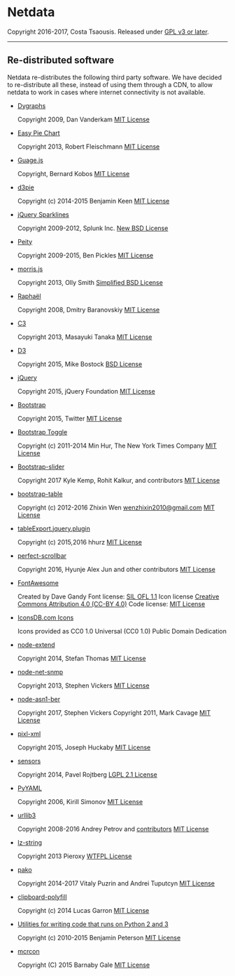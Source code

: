 # Netdata

Copyright 2016-2017, Costa Tsaousis.
Released under [GPL v3 or later](http://www.gnu.org/licenses/gpl-3.0.en.html).

---

## Re-distributed software

Netdata re-distributes the following third party software.
We have decided to re-distribute all these, instead of using them
through a CDN, to allow netdata to work in cases where internet
connectivity is not available.


- [Dygraphs](http://dygraphs.com/)

    Copyright 2009, Dan Vanderkam
    [MIT License](http://dygraphs.com/legal.html)


- [Easy Pie Chart](https://rendro.github.io/easy-pie-chart/)

    Copyright 2013, Robert Fleischmann
    [MIT License](https://github.com/rendro/easy-pie-chart/blob/master/LICENSE)


- [Guage.js](http://bernii.github.io/gauge.js/)

    Copyright, Bernard Kobos
    [MIT License](http://bernii.github.io/gauge.js/)


- [d3pie](https://github.com/benkeen/d3pie)

    Copyright (c) 2014-2015 Benjamin Keen
    [MIT License](https://github.com/benkeen/d3pie/blob/master/LICENSE)


- [jQuery Sparklines](http://omnipotent.net/jquery.sparkline/)

    Copyright 2009-2012, Splunk Inc.
    [New BSD License](http://opensource.org/licenses/BSD-3-Clause)


- [Peity](http://benpickles.github.io/peity/)

    Copyright 2009-2015, Ben Pickles
    [MIT License](https://github.com/benpickles/peity/blob/master/LICENCE)


- [morris.js](http://morrisjs.github.io/morris.js/)

    Copyright 2013, Olly Smith
    [Simplified BSD License](http://morrisjs.github.io/morris.js/)


- [Raphaël](http://dmitrybaranovskiy.github.io/raphael/)

    Copyright 2008, Dmitry Baranovskiy
    [MIT License](http://dmitrybaranovskiy.github.io/raphael/license.html)


- [C3](http://c3js.org/)

    Copyright 2013, Masayuki Tanaka
    [MIT License](https://github.com/masayuki0812/c3/blob/master/LICENSE)


- [D3](http://d3js.org/)

    Copyright 2015, Mike Bostock
    [BSD License](http://opensource.org/licenses/BSD-3-Clause)


- [jQuery](https://jquery.org/)

    Copyright 2015, jQuery Foundation
    [MIT License](https://jquery.org/license/)


- [Bootstrap](http://getbootstrap.com/getting-started/)

    Copyright 2015, Twitter
    [MIT License](http://getbootstrap.com/getting-started/#license-faqs)


- [Bootstrap Toggle](http://www.bootstraptoggle.com/)

    Copyright (c) 2011-2014 Min Hur, The New York Times Company
    [MIT License](https://github.com/minhur/bootstrap-toggle/blob/master/LICENSE)


- [Bootstrap-slider](http://seiyria.com/bootstrap-slider/)

    Copyright 2017 Kyle Kemp, Rohit Kalkur, and contributors
    [MIT License](https://github.com/seiyria/bootstrap-slider/blob/master/LICENSE.md)


- [bootstrap-table](http://bootstrap-table.wenzhixin.net.cn/)

    Copyright (c) 2012-2016 Zhixin Wen <wenzhixin2010@gmail.com>
    [MIT License](https://github.com/wenzhixin/bootstrap-table/blob/master/LICENSE)


- [tableExport.jquery.plugin](https://github.com/hhurz/tableExport.jquery.plugin)

    Copyright (c) 2015,2016 hhurz
    [MIT License](http://rawgit.com/hhurz/tableExport.jquery.plugin/master/tableExport.js)


- [perfect-scrollbar](https://jamesflorentino.github.io/nanoScrollerJS/)

    Copyright 2016, Hyunje Alex Jun and other contributors
    [MIT License](https://github.com/noraesae/perfect-scrollbar/blob/master/LICENSE)


- [FontAwesome](https://fortawesome.github.io/Font-Awesome/)

    Created by Dave Gandy
    Font license: [SIL OFL 1.1](http://scripts.sil.org/OFL)
    Icon license [Creative Commons Attribution 4.0 (CC-BY 4.0)](https://creativecommons.org/licenses/by/4.0/)
    Code license: [MIT License](http://opensource.org/licenses/mit-license.html)


- [IconsDB.com Icons](http://www.iconsdb.com/soylent-red-icons/seo-performance-icon.html)

    Icons provided as CC0 1.0 Universal (CC0 1.0) Public Domain Dedication


- [node-extend](https://github.com/justmoon/node-extend)

    Copyright 2014, Stefan Thomas
    [MIT License](https://github.com/justmoon/node-extend/blob/master/LICENSE)


- [node-net-snmp](https://github.com/stephenwvickers/node-net-snmp)

    Copyright 2013, Stephen Vickers
    [MIT License](https://github.com/stephenwvickers/node-net-snmp)


- [node-asn1-ber](https://github.com/stephenwvickers/node-asn1-ber)

    Copyright 2017, Stephen Vickers
    Copyright 2011, Mark Cavage
    [MIT License](https://github.com/stephenwvickers/node-asn1-ber)


- [pixl-xml](https://github.com/jhuckaby/pixl-xml)

    Copyright 2015, Joseph Huckaby
    [MIT License](https://github.com/jhuckaby/pixl-xml)


- [sensors](https://github.com/paroj/sensors.py)

    Copyright 2014, Pavel Rojtberg
    [LGPL 2.1 License](http://opensource.org/licenses/LGPL-2.1)


- [PyYAML](https://bitbucket.org/blackjack/pysensors)

    Copyright 2006, Kirill Simonov
    [MIT License](https://github.com/yaml/pyyaml)


- [urllib3](https://github.com/shazow/urllib3)

    Copyright 2008-2016 Andrey Petrov and [contributors](https://github.com/shazow/urllib3/blob/master/CONTRIBUTORS.txt)
    [MIT License](https://github.com/shazow/urllib3/blob/master/LICENSE.txt)


- [lz-string](http://pieroxy.net/blog/pages/lz-string/index.html)

    Copyright 2013 Pieroxy
    [WTFPL License](http://pieroxy.net/blog/pages/lz-string/index.html#inline_menu_10)


- [pako](http://nodeca.github.io/pako/)

    Copyright 2014-2017 Vitaly Puzrin and Andrei Tuputcyn
    [MIT License](https://github.com/nodeca/pako/blob/master/LICENSE)


- [clipboard-polyfill](https://github.com/lgarron/clipboard-polyfill)

    Copyright (c) 2014 Lucas Garron
    [MIT License](https://github.com/lgarron/clipboard-polyfill/blob/master/LICENSE.md)


- [Utilities for writing code that runs on Python 2 and 3](https://github.com/firehol/netdata/blob/master/python.d/python_modules/urllib3/packages/six.py)

    Copyright (c) 2010-2015 Benjamin Peterson
    [MIT License](https://github.com/firehol/netdata/blob/master/python.d/python_modules/urllib3/packages/six.py)


- [mcrcon](https://github.com/barneygale/MCRcon)

    Copyright (C) 2015 Barnaby Gale
    [MIT License](https://raw.githubusercontent.com/barneygale/MCRcon/master/COPYING.txt)

